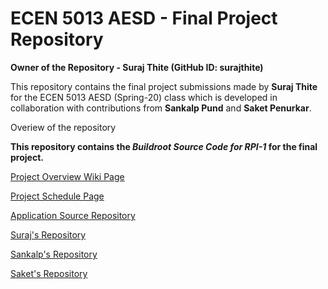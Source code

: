 # ECEN 5013 AESD - Final Project Repository

**Owner of the Repository - Suraj Thite (GitHub ID: surajthite)**

This repository contains the final project submissions made by **Suraj Thite** for the ECEN 5013 AESD (Spring-20) class which is developed in collaboration with contributions from **Sankalp Pund** and **Saket Penurkar**.

Overiew of the repository

**This repository contains the _Buildroot Source Code for RPI-1_ for the final project.**

[Project Overview Wiki Page](https://github.com/cu-ecen-5013/final-project-surajthite/wiki/Project-Overview)

[Project Schedule Page](https://github.com/cu-ecen-5013/final-project-surajthite/wiki/Project-Schedule-Page)

[Application Source Repository](https://github.com/cu-ecen-5013/s20-remote-health-monitoring)

[Suraj's Repository](https://github.com/cu-ecen-5013/final-project-surajthite)

[Sankalp's Repository](https://github.com/cu-ecen-5013/final-project-Sankalppund)

[Saket's Repository](https://github.com/cu-ecen-5013/final-project-SaketPenurkar)
